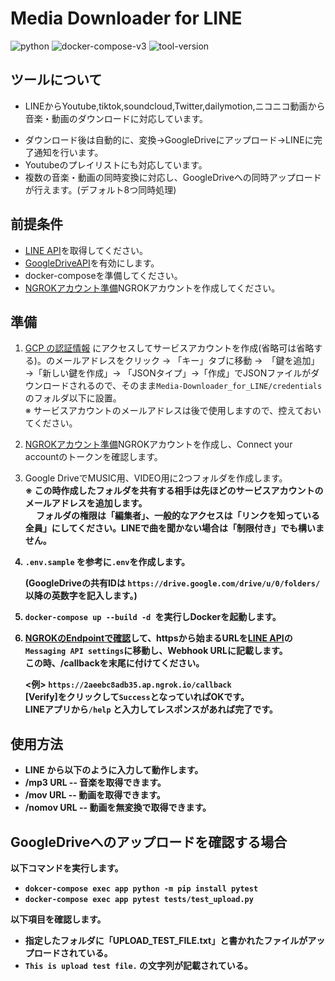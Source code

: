 # Media Downloader for LINE

![python](https://img.shields.io/badge/Python-3.9+-skyblue?style=plastic&logo=python)
![docker-compose-v3](https://img.shields.io/badge/docker_compose-v3-blue?style=plastic&logo=docker)
![tool-version](https://img.shields.io/badge/tool-v1.3.0-darkred?style=plastic&logo=pastebin)

## ツールについて
- LINEからYoutube,tiktok,soundcloud,Twitter,dailymotion,ニコニコ動画から音楽・動画のダウンロードに対応しています。<p>
- ダウンロード後は自動的に、変換→GoogleDriveにアップロード→LINEに完了通知を行います。
- Youtubeのプレイリストにも対応しています。
- 複数の音楽・動画の同時変換に対応し、GoogleDriveへの同時アップロードが行えます。(デフォルト8つ同時処理)

## 前提条件
- [LINE API](https://developers.line.biz/console/)を取得してください。
- [GoogleDriveAPI](https://console.developers.google.com/apis/library/drive.googleapis.com)を有効にします。
- docker-composeを準備してください。
- [NGROKアカウント準備](https://dashboard.ngrok.com/get-started/setup)NGROKアカウントを作成してください。
<p>

## 準備
1. [GCP の認証情報](https://console.cloud.google.com/apis/credentials) にアクセスしてサービスアカウントを作成(省略可は省略する)。のメールアドレスをクリック → 「キー」タブに移動 →　「鍵を追加」→「新しい鍵を作成」→ 「JSONタイプ」→「作成」でJSONファイルがダウンロードされるので、そのまま`Media-Downloader_for_LINE/credentials`のフォルダ以下に設置。<br />
※ サービスアカウントのメールアドレスは後で使用しますので、控えておいてください。<br />

2. [NGROKアカウント準備](https://dashboard.ngrok.com/get-started/setup)NGROKアカウントを作成し、Connect your accountのトークンを確認します。

3. Google DriveでMUSIC用、VIDEO用に2つフォルダを作成します。<br />
<b />※ この時作成したフォルダを共有する相手は先ほどのサービスアカウントのメールアドレスを追加します。<br />
　 フォルダの権限は「編集者」、一般的なアクセスは「リンクを知っている全員」にしてください。LINEで曲を聞かない場合は「制限付き」でも構いません。

4. `.env.sample` を参考に`.env`を作成します。<p>
(GoogleDriveの共有IDは `https://drive.google.com/drive/u/0/folders/` 以降の英数字を記入します。)


5. `docker-compose up --build -d `を実行しDockerを起動します。

6. [NGROKのEndpointで確認](https://dashboard.ngrok.com/cloud-edge/endpoints)して、httpsから始まるURLを[LINE API](https://developers.line.biz/console/)の`Messaging API settings`に移動し、Webhook URLに記載します。<br>この時、/callbackを末尾に付けてください。<p>
  <例> `https://2aeebc8adb35.ap.ngrok.io/callback`<br>
  [Verify]をクリックして`Success`となっていればOKです。<br>
  LINEアプリから`/help` と入力してレスポンスがあれば完了です。
## 使用方法
- LINE から以下のように入力して動作します。
- /mp3 URL -- 音楽を取得できます。
- /mov URL -- 動画を取得できます。
- /nomov URL -- 動画を無変換で取得できます。

## GoogleDriveへのアップロードを確認する場合
以下コマンドを実行します。
- `dokcer-compose exec app python -m pip install pytest`
- `docker-compose exec app pytest tests/test_upload.py`

以下項目を確認します。
- 指定したフォルダに「UPLOAD_TEST_FILE.txt」と書かれたファイルがアップロードされている。
- `This is upload test file.` の文字列が記載されている。
